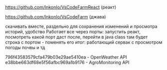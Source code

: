 https://github.com/InkonIo/VsCodeFarmReact 
(реакт)

https://github.com/InkonIo/VsCodeFarm
(джава)

скачивать вместе, раздельно для сохранения изменений и просмотра историй, удобство
Работает все через порты: запустить реакт, посмотреть какой порт даст 
после, перейти в java class там будет строка с портом - поменять его 
итог: работающий сервак с просмотром погоды почвы и тд

796f43583579cfa479b03e29ae5410ea - OpenWeather API
e38bbe663df68e5f56afbc969a1b9176 - AgroMonitoring API
